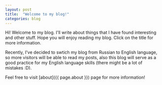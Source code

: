 ```yaml
---
layout: post
title:  "Welcome to my blog!"
categories: blog
---
```


Hi! Welcome to my blog. I'll write about things that I have found interesting and other stuff. Hope you will enjoy reading my blog. Click on the title for more information.

Recently, I've decided to swtich my blog from Russian to English language, so more visitors will be able to read my posts, also this blog will serve as a good practice for my English language skills (there might be a lot of mistakes :D).

Feel free to visit [about]({{ page.about }}) page for more information!